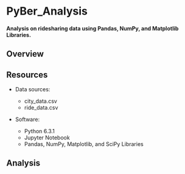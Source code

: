 # PyBer_Analysis

#### Analysis on ridesharing data using Pandas, NumPy, and Matplotlib Libraries. 

## Overview


## Resources
- Data sources:
  - city_data.csv
  - ride_data.csv

- Software:
  - Python 6.3.1
  - Jupyter Notebook
  - Pandas, NumPy, Matplotlib, and SciPy Libraries 

## Analysis
